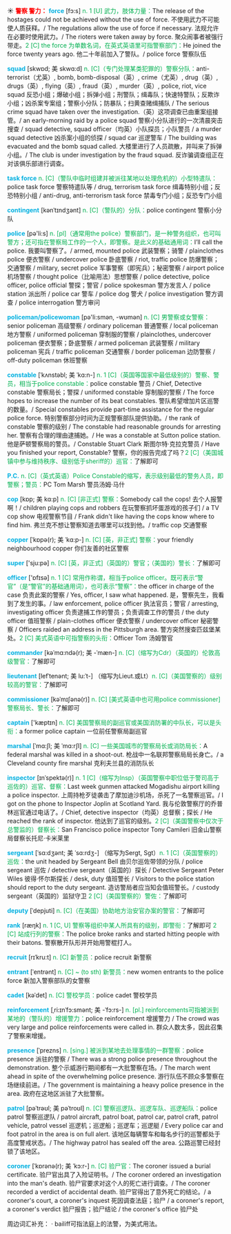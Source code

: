 ☀ <font color="red">**警察 警力：**</font>
<font color="sky blue">**force**</font> [fɔ:s] 
<font color="#00b050">n. 1 [U] 武力，肢体力量：</font>The release of the hostages could not be achieved without the use of force. 不使用武力不可能使人质获释。/ The regulations allow the use of force if necessary. 法规允许在必要时使用武力。/ The rioters were taken away by force. 聚众闹事者被强行带走。<font color="#00b050">2 [C] the force 为单数名词，在英式英语里可指警察部门：</font>He joined the force twenty years ago. 他二十年前加入了警队。/ police force 警察队伍
           
<font color="sky blue">**squad**</font> [skwɒd; 美 skwɑ:d]
<font color="#00b050">n. [C]（专门处理某类犯罪的）警察分队：</font>anti-terrorist（尤英）, bomb, bomb-disposal（英）, crime（尤英）, drug（英）, drugs（英）, flying（英）, fraud（英）, murder（英）, police, riot, vice squad 反恐小组；爆破小组；拆弹小组；刑警队；缉毒队；快速特警队；反欺诈小组；凶杀案专案组；警察小分队；防暴队；扫黄查赌缉捕队 / The serious crime squad have taken over the investigation.（英）这项调查已由重案组接管。/ an early-morning raid by a police squad 警察小分队进行的一次清晨突击搜查 / squad detective, squad officer（均英）小队探员；小队警员 / a murder squad detective 凶杀案小组的侦探 / squad car 巡逻警车 / The building was evacuated and the bomb squad called. 大楼里进行了人员疏散，并叫来了拆弹小组。/ The club is under investigation by the fraud squad. 反诈骗调查组正在对该俱乐部进行调查。
           
<font color="sky blue">**task force**</font>
<font color="#00b050">n. [C]（警队中临时组建并被派往某地以处理危机的）小型特遣队：</font>police task force 警察特遣队等 / drug, terrorism task force 缉毒特别小组；反恐特别小组 / anti-drug, anti-terrorism task force 禁毒专门小组；反恐专门小组

<font color="sky blue">**contingent**</font> [kənˈtɪndʒənt]
<font color="#00b050">n. [C]（警队的）分队：</font>police contingent 警察小分队
 
<font color="sky blue">**police**</font> [pə'li:s] 
<font color="#00b050">n. [pl]（通常用the police）警察部门，是一种警务组织，也可叫警方；还可指在警察局工作的一个人，即警察。是此义的基础通用词：</font>I’ll call the police. 我要叫警察了。/ armed, mounted police 武装警察；骑警 / plainclothes police 便衣警察 / undercover police 卧底警察 / riot, traffic police 防爆警察；交通警察 / military, secret police 军事警察（即宪兵）；秘密警察 / airport police 机场警察 / thought police（比喻用法）思想警察 / police detective, police officer, police official 警探；警官 / police spokesman 警方发言人 / police station 派出所 / police car 警车 / police dog 警犬 / police investigation 警方调查 / police interrogation 警方审问 

<font color="sky blue">**policeman/policewoman**</font> [pə'li:smən, -wʊmən] 
<font color="#00b050">n. [C] 男警察或女警察：</font>senior policeman 高级警察 / ordinary policeman 普通警察 / local policeman 地方警察 / uniformed policeman 穿制服的警察 / plainclothes, undercover policeman 便衣警察；卧底警察 / armed policeman 武装警察 / military policeman 宪兵 / traffic policeman 交通警察 / border policeman 边防警察 / off-duty policeman 休班警察 
           
<font color="sky blue">**constable**</font> [ˈkʌnstəbl; 美 ˈkɑ:n-]
<font color="#00b050">n. 1 [C]（英国等国家中最低级别的）警察、警员，相当于police constable：</font>police constable 警员 / Chief, Detective constable 警察局长；警探 / uniformed constable 穿制服的警察 / The force hopes to increase the number of its beat constables. 警队希望增加片区巡警的数量。/ Special constables provide part-time assistance for the regular police force. 特别警察部分时间为正规警察部队提供协助。/ the rank of constable 警察的级别 / The constable had reasonable grounds for arresting her. 警察有合理的理由逮捕她。/ He was a constable at Sutton police station. 他是萨顿警察局的警员。/ Constable Stuart Clark 斯图尔特·克拉克警员 / Have you finished your report, Constable? 警察，你的报告完成了吗？<font color="#00b050">2 [C]（美国城镇中参与维持秩序、级别低于sheriff的）巡官：</font>了解即可

<font color="sky blue">**P.C.**</font> 
<font color="#00b050">n. [C]（英式英语）Police Constable的缩写，表示级别最低的警务人员，即警察；警员：</font>PC Tom Marsh 警员汤姆·马什
           
<font color="sky blue">**cop**</font> [kɒp; 美 kɑ:p]
<font color="#00b050">n. [C] [非正式] 警察：</font>Somebody call the cops! 去个人报警啊！/ children playing cops and robbers 在玩警察抓坏蛋游戏的孩子们 / a TV cop show 电视警察节目 / Frank didn't like having the cops know where to find him. 弗兰克不想让警察知道去哪里可以找到他。/ traffic cop 交通警察
           
<font color="sky blue">**copper**</font> [ˈkɒpə(r); 美 ˈkɑ:p-]
<font color="#00b050">n. [C] [英，非正式] 警察：</font>your friendly neighbourhood copper 你们友善的社区警察

<font color="sky blue">**super**</font> ['sju:pə] 
<font color="#00b050">n. [C] [英，非正式]（英国的）警官；（美国的）警长：</font>了解即可 

<font color="sky blue">**officer**</font> ['ɒfɪsə] 
<font color="#00b050">n. 1 [C] 常用作称谓，相当于police officer。既可表示“警官”（是“警官”的基础通用词），也可表示“警察”：</font>the officer in charge of the case 负责此案的警察 / Yes, officer, I saw what happened. 是，警察先生，我看到了发生的事。/ law enforcement, police officer 执法官员；警官 / arresting, investigating officer 负责逮捕工作的警员；负责调查工作的警员 / the duty officer 值班警察 / plain-clothes officer 便衣警察 / undercover officer 秘密警察 / Officers raided an address in the Pittsburgh area. 警方突然搜查匹兹堡某处。<font color="#00b050">2 [C] 美式英语中可指警察的头衔：</font>Officer Tom 汤姆警官
                      
<font color="sky blue">**commander**</font> [kəˈmɑ:ndə(r); 美 -ˈmæn-]
<font color="#00b050">n. [C]（缩写为Cdr）（英国的）伦敦高级警官：</font>了解即可

<font color="sky blue">**lieutenant**</font> [lefˈtenənt; 美 lu:ˈt-]
（缩写为Lieut.或Lt）<font color="#00b050">n. [C]（美国警察的）级别较高的警官：</font>了解即可
           
<font color="sky blue">**commissioner**</font> [kəˈmɪʃənə(r)]
<font color="#00b050">n. [C] [美式英语中也可用police commissioner] 警察局长、警长：</font>了解即可

<font color="sky blue">**captain**</font> ['kæptɪn] 
<font color="#00b050">n. [C] 美国警察局的副巡官或美国消防署的中队长，可以是头衔：</font>a former police captain 一位前任警察局副巡官
            
<font color="sky blue">**marshal**</font> [ˈmɑ:ʃl; 美 ˈmɑ:rʃl]
<font color="#00b050">n. [C] 一些美国城市的警察局长或消防局长：</font>A federal marshal was killed in a shoot-out. 枪战中一名联邦警察局局长身亡。/ a Cleveland county fire marshal 克利夫兰县的消防队长          
           
<font color="sky blue">**inspector**</font> [ɪnˈspektə(r)]
<font color="#00b050">n. 1 [C]（缩写为Insp）（英国警察中职位低于警司高于巡佐的）巡官、督察：</font>Last week gunmen attacked Mogadishu airport killing a police inspector. 上周持枪歹徒袭击了摩加迪沙机场，杀死了一名警察巡官。/ I got on the phone to Inspector Joplin at Scotland Yard. 我与伦敦警察厅的乔普林巡官通过电话了。/ Chief, detective inspector（均英）总督察；探长 / He reached the rank of inspector. 他达到了巡官的级别。<font color="#00b050">2 [C]（美国警察中仅次于总警监的）督察长：</font>San Francisco police inspector Tony Camileri 旧金山警察局督察长托尼·卡米莱里           

<font color="sky blue">**sergeant**</font> [ˈsɑ:dʒənt; 美 ˈsɑ:rdʒ-]
（缩写为Sergt, Sgt）<font color="#00b050">n. 1 [C]（英国警察的）巡佐：</font>the unit headed by Sergeant Bell 由贝尔巡佐带领的分队 / police sergeant 巡佐 / detective sergeant（英国的）探长 / Detective Sergeant Peter Wiles 彼得·怀尔斯探长 / desk, duty 值班警长 / Visitors to the police station should report to the duty sergeant. 造访警局者应当知会值班警长。/ custody sergeant（英国的）监狱守卫 <font color="#00b050">2 [C]（美国警察的）警佐：</font>了解即可

<font color="sky blue">**deputy**</font> [ˈdepjuti]
<font color="#00b050">n. [C]（在美国）协助地方治安官办案的警官：</font>了解即可

<font color="sky blue">**rank**</font> [ræŋk] 
<font color="#00b050">n. 1 [C, U] 警察等组织中某人所具有的级别，即警衔：</font>了解即可 <font color="#00b050">2 [C] 站成行列的警察：</font>The police broke ranks and started hitting people with their batons. 警察散开队形并开始用警棍打人。

<font color="sky blue">**recruit**</font> [rɪˈkru:t]
<font color="#00b050">n. [C] 新警员：</font>police recruit 新警察

<font color="sky blue">**entrant**</font> [ˈentrənt]
<font color="#00b050">n. [C] ~ (to sth) 新警员：</font>new women entrants to the police force 新加入警察部队的女警察

<font color="sky blue">**cadet**</font> [kəˈdet]
<font color="#00b050">n. [C] 警校学员：</font>police cadet 警校学员
           
<font color="sky blue">**reinforcement**</font> [ˌri:ɪnˈfɔ:smənt; 美 -ˈfɔ:rs-]
<font color="#00b050">n. [pl.] reinforcements可指被派到某地的（警队的）增援警力：</font>police reinforcement 增援警力 / The crowd was very large and police reinforcements were called in. 群众人数太多，因此召集了警察来增援。
           
<font color="sky blue">**presence**</font> [ˈprezns]
<font color="#00b050">n. [sing.] 被派到某地去处理事情的一群警察：</font>police presence 派驻的警察 / There was a strong police presence throughout the demonstration. 整个示威游行期间都有一大批警察在场。/ The march went ahead in spite of the overwhelming police presence. 游行队伍不顾众多警察在场继续前进。/ The government is maintaining a heavy police presence in the area. 政府在这地区派驻了大批警察。
        
<font color="sky blue">**patrol**</font> [pəˈtrəʊl; 美 pəˈtroʊl]
<font color="#00b050">n. [C] 警察巡逻队、巡逻车队、巡逻船队：</font>police patrol 警察巡逻队 / patrol aircraft, patrol boat, patrol car, patrol craft, patrol vehicle, patrol vessel 巡逻机；巡逻船；巡逻车；巡逻艇 / Every police car and foot patrol in the area is on full alert. 该地区每辆警车和每名步行的巡警都处于高度警戒状态。/ The highway patrol has sealed off the area. 公路巡警已经封锁了该地区。

<font color="sky blue">**coroner**</font> [ˈkɒrənə(r); 美 ˈkɔ:r-]
<font color="#00b050">n. [C] 验尸官：</font>The coroner issued a burial certificate. 验尸官出具了入殓证明书。/ The coroner ordered an investigation into the man's death. 验尸官要求对这个人的死亡进行调查。/ The coroner recorded a verdict of accidental death. 验尸官得出了意外死亡的结论。/ a coroner's court, a coroner's inquest 死因调查法庭；验尸 / a coroner's report, a coroner's verdict 验尸报告；验尸结论 / the coroner's office 验尸处

周边词汇补充：
· bailiff可指法庭上的法警，为美式用法。
                      